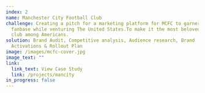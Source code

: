 ```yaml
---
index: 2
name: Manchester City Football Club
challenge: Creating a pitch for a marketing platform for MCFC to garner a loyal
  fanbase while venturing The United States.To make it the most beloved soccer
  club among Americans.
solution: Brand Audit, Competitive analysis, Audience research, Brand
  Activations & Rollout Plan
image: /images/mcfc-cover.jpg
image_text: ""
link:
  link_text: View Case Study
  link: /projects/mancity
in_progress: false
---
```

